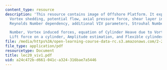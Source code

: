 ```yaml
---
content_type: resource
description: 'This resource contains image of Offshore Platform. It explains classical
  Vortex shedding, potential flow, axial pressure force, shear layer instability,
  Reynolds Number dependency, additional VIV parameters, Strouhal Number vs. Reynolds

  Number, Vortex induced forces, equation of Cylinder Heave due to Vortex shedding,
  Lift force on a cylinder, Amplitude estimation, and Flexible cylinders.'
file: /media/https%3A/open-learning-course-data-rc.s3.amazonaws.com/2-22-design-principles-for-ocean-vehicles-13-42-spring-2005/a24c472bd661041ca324316bae7a5446_lec20_viv1.pdf
file_type: application/pdf
resourcetype: Document
title: lec20_viv1.pdf
uid: a24c472b-d661-041c-a324-316bae7a5446
---
```

